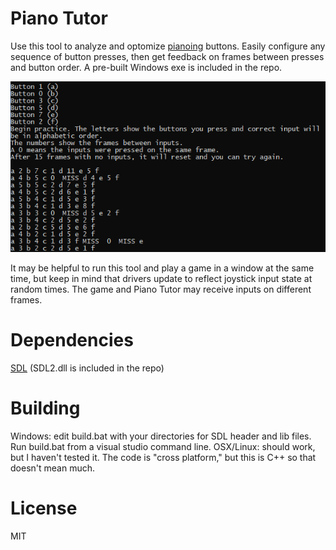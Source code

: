 # Piano Tutor
Use this tool to analyze and optomize [pianoing](http://iplaywinner.com/glossary/inputs-technique/piano.html) buttons. Easily configure any sequence of button presses, then get feedback on frames between presses and button order. A pre-built Windows exe is included in the repo.

![screen shot](screen.png)

It may be helpful to run this tool and play a game in a window at the same time, but keep in mind that drivers update to reflect joystick input state at random times. The game and Piano Tutor may receive inputs on different frames.

# Dependencies
[SDL](https://www.libsdl.org/) (SDL2.dll is included in the repo)

# Building
Windows: edit build.bat with your directories for SDL header and lib files. Run build.bat from a visual studio command line.
OSX/Linux: should work, but I haven't tested it. The code is "cross platform," but this is C++ so that doesn't mean much.

# License
MIT
